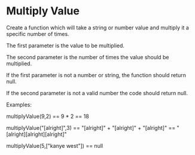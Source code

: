 # Multiply Value


Create a function which will take a string or number value and multiply it a specific number of times. 



The first parameter is the value to be multiplied. 



The second parameter is the number of times the value should be multiplied.



If the first parameter is not a number or string, the function should return null.



If the second parameter is not a valid number the code should return null.



Examples:

multiplyValue(9,2) == 9 * 2 == 18

multiplyValue("[alright]",3) == "[alright]" + "[alright]" + "[alright]" == "[alright][alright][alright]"

multiplyValue(5,["kanye west"]) == null